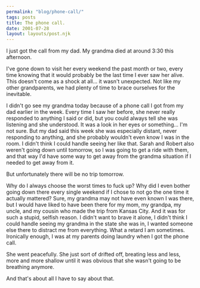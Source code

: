 ```yaml
---
permalink: "blog/phone-call/"
tags: posts
title: The phone call.
date: 2001-07-28
layout: layouts/post.njk
---
```


I just got the call from my dad. My grandma died at around 3:30 this afternoon. 

I've gone down to visit her every weekend the past month or two, every time knowing that it would probably be the last time I ever saw her alive. This doesn't come as a shock at all... it wasn't unexpected. Not like my other grandparents, we had plenty of time to brace ourselves for the inevitable.

I didn't go see my grandma today because of a phone call I got from my dad earlier in the week. Every time I saw her before, she never really responded to anything I said or did, but you could always tell she was listening and she understood. It was a look in her eyes or something... I'm not sure. But my dad said this week she was especially distant, never responding to anything, and she probably wouldn't even know I was in the room. I didn't think I could handle seeing her like that. Sarah and Robert also weren't going down until tomorrow, so I was going to get a ride with them, and that way I'd have some way to get away from the grandma situation if I needed to get away from it. 

But unfortunately there will be no trip tomorrow. 

Why do I always choose the worst times to fuck up? Why did I even bother going down there every single weekend if I chose to not go the one time it actually mattered? Sure, my grandma may not have even known I was there, but I would have liked to have been there for my mom, my grandpa, my uncle, and my cousin who made the trip from Kansas City. And it was for such a stupid, selfish reason. I didn't want to brave it alone, I didn't think I could handle seeing my grandma in the state she was in, I wanted someone else there to distract me from everything. What a retard I am sometimes. Ironically enough, I was at my parents doing laundry when I got the phone call. 

She went peacefully. She just sort of drifted off, breating less and less, more and more shallow until it was obvious that she wasn't going to be breathing anymore. 

And that's about all I have to say about that.